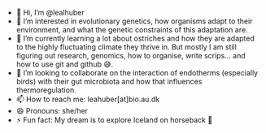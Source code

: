 - 👋 Hi, I’m @lealhuber
- 👀 I’m interested in evolutionary genetics, how organisms adapt to their environment, and what the genetic constraints of this adaptation are.
- 🌱 I’m currently learning a lot about ostriches and how they are adapted to the highly fluctuating climate they thrive in. But mostly I am still figuring out research, genomics, how to organise, write scrips... and how to use git and github 😅.
- 💞️ I’m looking to collaborate on the interaction of endotherms (especially birds) with their gut microbiota and how that influences thermoregulation.
- 📫 How to reach me: leahuber\[at\]bio.au.dk
- 😄 Pronouns: she/her
- ⚡ Fun fact: My dream is to explore Iceland on horseback 🏇

<!---
lealhuber/lealhuber is a ✨ special ✨ repository because its `README.md` (this file) appears on your GitHub profile.
You can click the Preview link to take a look at your changes.
--->
